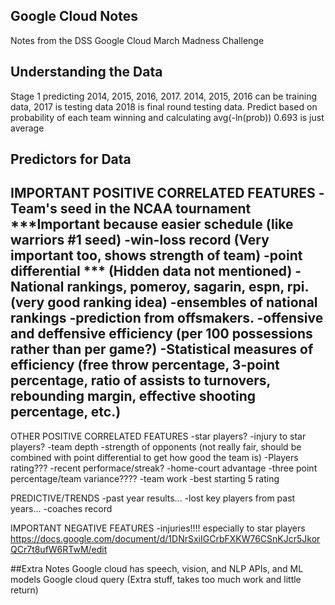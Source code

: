 ## Google Cloud Notes
Notes from the DSS Google Cloud March Madness Challenge

## Understanding the Data
Stage 1 predicting 2014, 2015, 2016, 2017.
2014, 2015, 2016 can be training data, 2017 is testing data
2018 is final round testing data. 
Predict based on probability of each team winning and calculating 
avg(-ln(prob)) 0.693 is just average

## Predictors for Data
IMPORTANT POSITIVE CORRELATED FEATURES
-Team's seed in the NCAA tournament ***Important because easier schedule (like warriors #1 seed)
-win-loss record (Very important too, shows strength of team)
-point differential *** (Hidden data not mentioned)
-National rankings, pomeroy, sagarin, espn, rpi. (very good ranking idea)
-ensembles of national rankings
-prediction from offsmakers.
-offensive and deffensive efficiency (per 100 possessions rather than per game?)
-Statistical measures of efficiency (free throw percentage, 3-point percentage, ratio of assists to turnovers, rebounding margin, effective shooting percentage, etc.)
-
OTHER POSITIVE CORRELATED FEATURES
-star players?
-injury to star players?
-team depth
-strength of opponents (not really fair, should be combined with point differential to get how good the team is)
-Players rating???
-recent performace/streak?
-home-court advantage
-three point percentage/team variance????
-team work
-best starting 5 rating

PREDICTIVE/TRENDS
-past year results...
-lost key players from past years...
-coaches record

IMPORTANT NEGATIVE FEATURES
-injuries!!!! especially to star players
https://docs.google.com/document/d/1DNrSxiIGCrbFXKW76CSnKJcr5JkorQCr7t8ufW6RTwM/edit



##Extra Notes
Google cloud has speech, vision, and NLP APIs, and ML models
Google cloud query (Extra stuff, takes too much work and little return)

